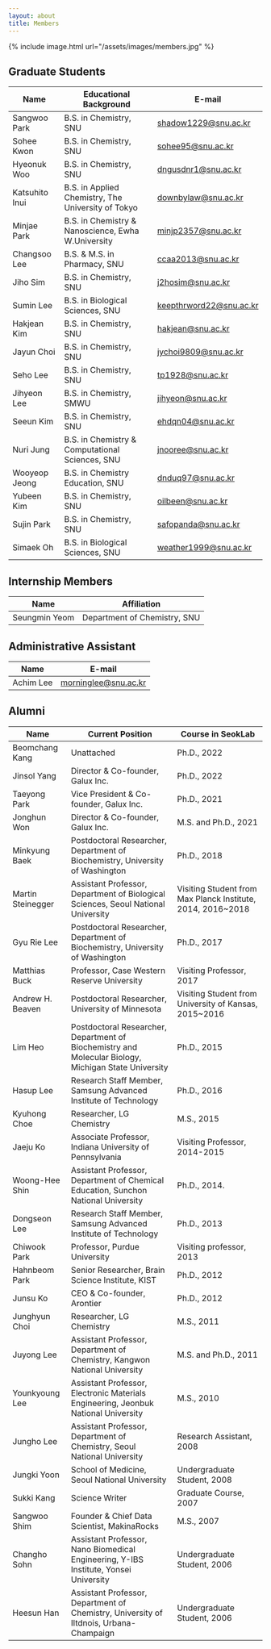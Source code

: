 ```yaml
---
layout: about
title: Members
---
```


{% include image.html url="/assets/images/members.jpg" %}

## Graduate Students

| Name           | Educational Background                             | E-mail                  |
| -------------- | -------------------------------------------------- | ----------------------- |
| Sangwoo Park   | B.S. in Chemistry, SNU                             | shadow1229@snu.ac.kr    |
| Sohee Kwon     | B.S. in Chemistry, SNU                             | sohee95@snu.ac.kr       |
| Hyeonuk Woo    | B.S. in Chemistry, SNU                             | dngusdnr1@snu.ac.kr     |
| Katsuhito Inui | B.S. in Applied Chemistry, The University of Tokyo | downbylaw@snu.ac.kr     |
| Minjae Park    | B.S. in Chemistry & Nanoscience, Ewha W.University | minjp2357@snu.ac.kr     |
| Changsoo Lee   | B.S. & M.S. in Pharmacy, SNU                       | ccaa2013@snu.ac.kr      |
| Jiho Sim       | B.S. in Chemistry, SNU                             | j2hosim@snu.ac.kr       |
| Sumin Lee      | B.S. in Biological Sciences, SNU                   | keepthrword22@snu.ac.kr |
| Hakjean Kim    | B.S. in Chemistry, SNU                             | hakjean@snu.ac.kr       |
| Jayun Choi     | B.S. in Chemistry, SNU                             | jychoi9809@snu.ac.kr    |
| Seho Lee       | B.S. in Chemistry, SNU                             | tp1928@snu.ac.kr        |
| Jihyeon Lee    | B.S. in Chemistry, SMWU                            | jihyeon@snu.ac.kr       |
| Seeun Kim      | B.S. in Chemistry, SNU                             | ehdqn04@snu.ac.kr       |
| Nuri Jung      | B.S. in Chemistry & Computational Sciences, SNU    | jnooree@snu.ac.kr       |
| Wooyeop Jeong  | B.S. in Chemistry Education, SNU                   | dnduq97@snu.ac.kr       |
| Yubeen Kim     | B.S. in Chemistry, SNU                             | oilbeen@snu.ac.kr       |
| Sujin Park     | B.S. in Chemistry, SNU                             | safopanda@snu.ac.kr     |
| Simaek Oh      | B.S. in Biological Sciences, SNU                    | weather1999@snu.ac.kr   |

## Internship Members

| Name          | Affiliation                  |
| ------------- | ---------------------------- |
| Seungmin Yeom | Department of Chemistry, SNU |

## Administrative Assistant

| Name      | E-mail               |
| --------- | -------------------- |
| Achim Lee | morninglee@snu.ac.kr |

## Alumni

| Name              | Current Position                                                                                     | Course in SeokLab                                           |
| ----------------- | ---------------------------------------------------------------------------------------------------- | ----------------------------------------------------------- |
| Beomchang Kang    | Unattached                                                                                           | Ph.D., 2022                                                 |
| Jinsol Yang       | Director & Co-founder, Galux Inc.                                                                    | Ph.D., 2022                                                 |
| Taeyong Park      | Vice President & Co-founder, Galux Inc.                                                              | Ph.D., 2021                                                 |
| Jonghun Won       | Director & Co-founder, Galux Inc.                                                                    | M.S. and Ph.D., 2021                                       |
| Minkyung Baek     | Postdoctoral Researcher, Department of Biochemistry, University of Washington                        | Ph.D., 2018                                                 |
| Martin Steinegger | Assistant Professor, Department of Biological Sciences, Seoul National University                    | Visiting Student from Max Planck Institute, 2014, 2016~2018 |
| Gyu Rie Lee       | Postdoctoral Researcher, Department of Biochemistry, University of Washington                        | Ph.D., 2017                                                 |
| Matthias Buck     | Professor, Case Western Reserve University                                                           | Visiting Professor, 2017                                    |
| Andrew H. Beaven  | Postdoctoral Researcher, University of Minnesota                                                     | Visiting Student from University of Kansas, 2015~2016       |
| Lim Heo           | Postdoctoral Researcher, Department of Biochemistry and Molecular Biology, Michigan State University | Ph.D., 2015                                                 |
| Hasup Lee         | Research Staff Member, Samsung Advanced Institute of Technology                                      | Ph.D., 2016                                                 |
| Kyuhong Choe      | Researcher, LG Chemistry                                                                             | M.S., 2015                                                  |
| Jaeju Ko          | Associate Professor, Indiana University of Pennsylvania                                              | Visiting Professor, 2014-2015                               |
| Woong-Hee Shin    | Assistant Professor, Department of Chemical Education, Sunchon National University                   | Ph.D., 2014.                                                |
| Dongseon Lee      | Research Staff Member, Samsung Advanced Institute of Technology                                      | Ph.D., 2013                                                 |
| Chiwook Park      | Professor, Purdue University                                                                         | Visiting professor, 2013                                    |
| Hahnbeom Park     | Senior Researcher, Brain Science Institute, KIST                                                     | Ph.D., 2012                                                 |
| Junsu Ko          | CEO & Co-founder, Arontier                                                                           | Ph.D., 2012                                                 |
| Junghyun Choi     | Researcher, LG Chemistry                                                                             | M.S., 2011                                                  |
| Juyong Lee        | Assistant Professor, Department of Chemistry, Kangwon National University                            | M.S. and Ph.D., 2011                                        |
| Younkyoung Lee    | Assistant Professor, Electronic Materials Engineering, Jeonbuk National University                   | M.S., 2010                                                  |
| Jungho Lee        | Assistant Professor, Department of Chemistry, Seoul National University                              | Research Assistant, 2008                                    |
| Jungki Yoon       | School of Medicine, Seoul National University                                                        | Undergraduate Student, 2008                                 |
| Sukki Kang        | Science Writer                                                                                       | Graduate Course, 2007                                       |
| Sangwoo Shim      | Founder & Chief Data Scientist, MakinaRocks                                                          | M.S., 2007                                                  |
| Changho Sohn      | Assistant Professor, Nano Biomedical Engineering, Y-IBS Institute, Yonsei University                 | Undergraduate Student, 2006                                 |
| Heesun Han        | Assistant Professor, Department of Chemistry, University of Iltdnois, Urbana-Champaign               | Undergraduate Student, 2006                                 |
